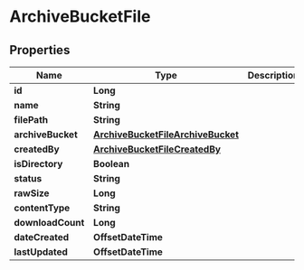 

# ArchiveBucketFile

## Properties

Name | Type | Description | Notes
------------ | ------------- | ------------- | -------------
**id** | **Long** |  |  [optional]
**name** | **String** |  |  [optional]
**filePath** | **String** |  |  [optional]
**archiveBucket** | [**ArchiveBucketFileArchiveBucket**](ArchiveBucketFileArchiveBucket.md) |  |  [optional]
**createdBy** | [**ArchiveBucketFileCreatedBy**](ArchiveBucketFileCreatedBy.md) |  |  [optional]
**isDirectory** | **Boolean** |  |  [optional]
**status** | **String** |  |  [optional]
**rawSize** | **Long** |  |  [optional]
**contentType** | **String** |  |  [optional]
**downloadCount** | **Long** |  |  [optional]
**dateCreated** | **OffsetDateTime** |  |  [optional]
**lastUpdated** | **OffsetDateTime** |  |  [optional]



